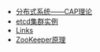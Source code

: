 
- [分布式系统——CAP理论](./cap-theory.md)
- [etcd集群实例](./etcd-example.md)
- [Links](./link.md)
- [ZooKeeper原理](./zookeeper-theory.md)
